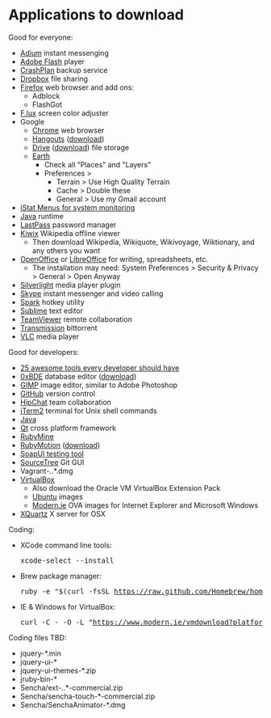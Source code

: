 # Applications to download

Good for everyone:

  * <a href="http://adium.im">Adium</a> instant messenging
  * <a href="http://get.adobe.com/flashplayer/otherversions/">Adobe Flash</a> player
  * <a href="http://www.code42.com/crashplan/">CrashPlan</a> backup service
  * <a href="http://dropbox.com">Dropbox</a> file sharing
  * <a href="http://firefox.com">Firefox</a> web browser and add ons:
    * Adblock
    * FlashGot
  * <a href="http://justgetflux.com">F.lux</a> screen color adjuster
  * Google
    * <a href="https://www.google.com/intl/en/chrome/browser/welcome.html">Chrome</a> web browser
    * <a href="http://www.google.com/hangouts/">Hangouts</a> (<a href="https://www.google.com/tools/dlpage/hangoutplugin">download</a>)
    * <a href="http://drive.google.com">Drive</a> (<a href="https://www.google.com/intl/en/drive/download/">download</a>) file storage
    * <a href="https://www.google.com/earth/">Earth</a>
      * Check all "Places" and "Layers"
      * Preferences >
        * Terrain > Use High Quality Terrain
        * Cache > Double these
        * General > Use my Gmail account
  * <a href="http://bjango.com/mac/istatmenus/">iStat Menus for system monitoring</a>
  * <a href="http://java.com/en/">Java</a> runtime
  * <a href="http://lastpass.com/">LastPass</a> password manager
  * <a href="http://www.kiwix.org/wiki/Main_Page">Kiwix</a> Wikipedia offline viewer
    * Then download Wikipedia, Wikiquote, Wikivoyage, Wiktionary, and any others you want 
  * <a href="https://www.openoffice.org/">OpenOffice</a> or <a href="http://libreoffice.org">LibreOffice</a> for writing, spreadsheets, etc. 
    * The installation may need: System Preferences > Security & Privacy > General > Open Anyway
  * <a href="http://www.microsoft.com/getsilverlight/Get-Started/Install/Default.aspx">Silverlight</a> media player plugin
  * <a href="http://skype.com">Skype</a> instant messenger and video calling
  * <a href="http://www.macupdate.com/app/mac/14352/spark">Spark</a> hotkey utility
  * <a href="http://sublimetext.com">Sublime</a> text editor
  * <a href="http://www.teamviewer.com/">TeamViewer</a> remote collaboration</a>
  * <a href="http://www.transmissionbt.com/">Transmission</a> bittorrent
  * <a href="http://www.videolan.org/vlc/index.html">VLC</a> media player

Good for developers:

  * <a href=http://x-team.com/2013/11/25-awesome-tools-every-developer-should-have/>25 awesome tools every developer should have</a>
  * <a href="http://jetbrains.com">0xBDE</a> database editor (<a href="http://download.jetbrains.com/dbe/0xdbe-138.551.dmg">download</a>)
  * <a href="http://www.gimp.org/">GIMP</a> image editor, similar to Adobe Photoshop
  * <a href="https://mac.github.com/">GitHub</a> version control
  * <a href="https://www.hipchat.com/downloads">HipChat</a> team collaboration
  * <a href="http://www.iterm2.com">iTerm2</a> terminal for Unix shell commands
  * <a href="https://www.java.com/en/download/faq/java_mac.xml">Java</a>
  * <a href="http://qt-project.org">Qt</a> cross platform framework
  * <a href="http://www.jetbrains.com/ruby/">RubyMine</a>
  * <a href="http://www.rubymotion.com">RubyMotion</a> (<a href="http://t.co/PjqUbXQL4Q">download</a>)
  * <a href="http://www.soapui.org">SoapUI testing tool</a>
  * <a href="http://www.sourcetreeapp.com/">SourceTree</a> Git GUI
  * Vagrant-*.*.*.dmg
  * <a href="https://www.virtualbox.org/">VirtualBox</a>
    * Also download the Oracle VM VirtualBox Extension Pack
    * <a href="http://virtualboxes.org/images/ubuntu">Ubuntu</a> images
    * <a href="http://modern.ie">Modern.ie</a> OVA images for Internet Explorer and Microsoft Windows
  * <a href="https://xquartz.macosforge.org">XQuartz</a> X server for OSX

Coding:

  * XCode command line tools: <pre>xcode-select --install</a>
  * Brew package manager: <pre>ruby -e "$(curl -fsSL https://raw.github.com/Homebrew/homebrew/go/install)"</a>
  * IE & Windows for VirtualBox: <pre>curl -C - -O -L "https://www.modern.ie/vmdownload?platform=mac&virtPlatform=virtualbox&browserOS=IE11-Win8.1&parts=4&filename=VMBuild_20140402/VirtualBox/IE11_Win8.1/Mac/IE11.Win8.1.For.MacVirtualBox.part{1.sfx,2.rar,3.rar,4.rar}"</pre> 

Coding files TBD:

  * jquery-*.min
  * jquery-ui-*
  * jquery-ui-themes-*.zip
  * jruby-bin-*
  * Sencha/ext-*.*.*-commercial.zip
  * Sencha/sencha-touch-*-commercial.zip
  * Sencha/SenchaAnimator-*.dmg
